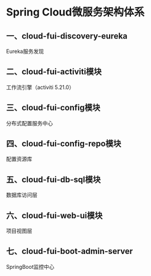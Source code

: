 # Spring Cloud微服务架构体系
## 一、cloud-fui-discovery-eureka
Eureka服务发现
## 二、cloud-fui-activiti模块
工作流引擎（activiti 5.21.0）
## 三、cloud-fui-config模块
分布式配置服务中心
## 四、cloud-fui-config-repo模块
配置资源库
## 五、cloud-fui-db-sql模块
数据库访问层
## 六、cloud-fui-web-ui模块
项目视图层
## 七、cloud-fui-boot-admin-server
SpringBoot监控中心